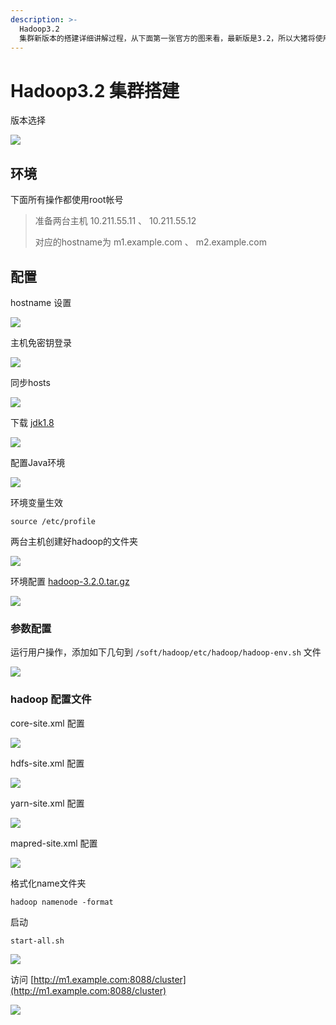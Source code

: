 ```yaml
---
description: >-
  Hadoop3.2
  集群新版本的搭建详细讲解过程，从下面第一张官方的图来看，最新版是3.2，所以大猪将使用3.2的版本来演示，过程中遇到的坑留给自己，把路留给你们
---
```


# Hadoop3.2 集群搭建

版本选择

![](../../../.gitbook/assets/image%20%2820%29.png)

## 环境

下面所有操作都使用root帐号

> 准备两台主机 10.211.55.11 、 10.211.55.12
>
> 对应的hostname为 m1.example.com 、 m2.example.com

## 配置

hostname 设置

![](../../../.gitbook/assets/image%20%2831%29.png)

主机免密钥登录



![](../../../.gitbook/assets/image%20%2823%29.png)

同步hosts

![](../../../.gitbook/assets/image%20%2810%29.png)

下载 [jdk1.8](https://www.oracle.com/technetwork/java/javase/downloads/jdk8-downloads-2133151.html)

![](../../../.gitbook/assets/image%20%2833%29.png)

配置Java环境

![](../../../.gitbook/assets/image%20%2829%29.png)

环境变量生效

```text
source /etc/profile
```

两台主机创建好hadoop的文件夹

![](../../../.gitbook/assets/image%20%2821%29.png)

环境配置 [hadoop-3.2.0.tar.gz](https://www.apache.org/dyn/closer.cgi/hadoop/common/hadoop-3.2.0/hadoop-3.2.0.tar.gz)

![](../../../.gitbook/assets/image%20%2826%29.png)

### 参数配置

运行用户操作，添加如下几句到 `/soft/hadoop/etc/hadoop/hadoop-env.sh` 文件

![](../../../.gitbook/assets/image%20%2817%29.png)

### hadoop 配置文件

core-site.xml 配置

![](../../../.gitbook/assets/image%20%2819%29.png)

hdfs-site.xml 配置

![](../../../.gitbook/assets/image%20%2818%29.png)

yarn-site.xml 配置

![](../../../.gitbook/assets/image%20%2827%29.png)

mapred-site.xml 配置

![](../../../.gitbook/assets/image%20%2834%29.png)

格式化name文件夹

```text
hadoop namenode -format
```

启动

```text
start-all.sh
```

![](../../../.gitbook/assets/image%20%2828%29.png)

访问 [http://m1.example.com:8088/cluster](http://m1.example.com:8088/cluster)

![](../../../.gitbook/assets/image%20%283%29.png)

